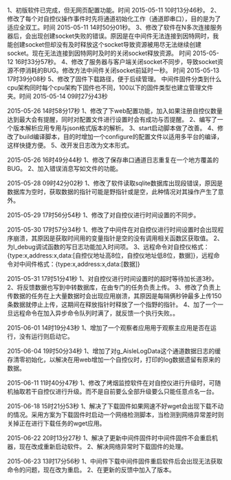 1、初版软件已完成，但无网页配置功能。时间 2015-05-11 10时13分46秒。
2、修改了每个对自控仪操作事件时先将通道初始化工作（通道即串口），目的是为了适应全双工。时间 2015-05-11 14时50分01秒。
3、修改了软件在N多次连接服务器后，会出现创建socket失败的错误。原因是在中间件无法连接到因特网时，我能创建socket但却没有及时释放这个socket导致资源被用尽无法继续创建socket。现在无法连接到因特网时及时的关闭socket释放资源。 时间 2015-05-12 16时33分57秒。
4、修改了服务器与客户端关闭socket不同步，导致socket资源不停消耗的BUG。修改方法中间件关闭socket前延时一秒。 时间 2015-05-13 17时39分08秒
5、修改了固件下载路径，便于后续管理。 中间件固件分类到什么cpu架构同时每个cpu架构下固件也不同，100以下的固件类型也建立管理文件夹。时间 2015-05-14 09时27分43秒

2015-05-26 14时58分17秒
1、修改了下web配置功能，加入如果注册自控仪数量达到最大会有提醒，同时对配置文件进行设置时会有成功与否提醒。
2、编写了一个版本解析应用专用与json格式版本的解析。
3、start启动脚本做了改善。
4、修改了build编译脚本，目的时增加一个configure的配置文件以适用多平台的编译，这样快捷方便。
5、改开发日志改为文本形式。

2015-05-26 16时49分44秒
1、修改了保存串口通道日志重复在一个地方覆盖的BUG。
2、加入错误消息写如文件的功能。

2015-05-28 09时42分02秒
1、修改了软件读取sqlite数据库出现段错误，原因是数据库为空时，获取数据的指针可能是野指针或是空，此种情况对其操作产生了意外。

2015-05-29 17时56分54秒
1、修改了对自控仪进行时间设置的不同步。

2015-05-30 17时57分34秒
1、修改了中间件在对自控仪进行时间设置时会出现程序崩溃，其原因是获取时间用的变量指针是空的没有调用相关函数区获取值。
2、为l_debug调试函数的写日志功能加入时间项。
3、远程命令对自控仪格式：{type:x,address:x,data:[自控仪地址高8位，自控仪地址低8位，数据]}，远程命令对中间件格式：{type:x,address:x,data:[数据]}

2015-05-31 17时51分41秒
1、对自控仪进行时间设置时的超时等待加长道3秒。
2、将反馈数据也写到中转数据库，在由专门的任务负责上传。
3、修改了负责上传数据的任务在上大量数据时会出现应用崩溃，其原因是每隔俩秒钟最多上传150条数据就停止上传，这期间在释放指针时释放了一个指野的指针。
4、加了一个一旦远程命令在加入异步命令队列时满了，就反馈一个执行失败。。

2015-06-01 14时19分43秒
1、增加了一个观察者应用用于观察主应用是否在运行，没有运行则启动它。

2015-06-04 19时50分34秒
1、增加了对g_AisleLogData这个通道数据日志的缓存清零初始化，以解决在用web增加一个自控仪时，打印的log数据遗留有原来的数据。

2015-06-11 11时40分47秒
1、修改了烤烟监控软件在对自控仪进行升级时，可随机抽取若干自控仪进行升级。而不是自前要么全部升级要么只能任意点名一台。

2015-06-18 15时21分53秒
1、解决了下载固件如果网速不好wget会出现下载不动的情况。采用方案为下载固件时启动一个网络检测脚本，当检测到网络异常差时则关掉正在进行下载任务的wget应用。

2015-06-22 20时13分27秒
1、解决了更新中间件固件时中间件固件不会重启机器，现在改成重新启动软件。
2、解决网络异常时下载固件的处理。

2015-06-23 13时17分56秒
1、中间件下载中间件固件重启软件后会出现无法获取命令的问题，现在改为重启。
2、在更新的反馈中加入了版本。















